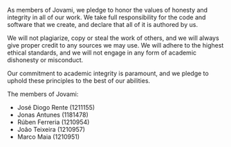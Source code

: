As members of Jovami, we pledge to honor the values of honesty and integrity
in all of our work. We take full responsibility for the code and software that we create,
and declare that all of it is authored by us.

We will not plagiarize, copy or steal the work of others, and we will always give proper credit
to any sources we may use. We will adhere to the highest ethical standards, and we will not engage in
any form of academic dishonesty or misconduct.

Our commitment to academic integrity is paramount, and we pledge to uphold these principles to the
best of our abilities.

The members of Jovami:

- José Diogo Rente (1211155)
- Jonas Antunes (1181478)
- Rúben Ferreria (1210954)
- João Teixeira (1210957)
- Marco Maia (1210951)
